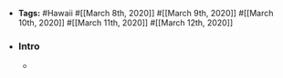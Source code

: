 - **Tags:** #Hawaii #[[March 8th, 2020]] #[[March 9th, 2020]] #[[March 10th, 2020]] #[[March 11th, 2020]] #[[March 12th, 2020]]
- ### Intro
    - 
